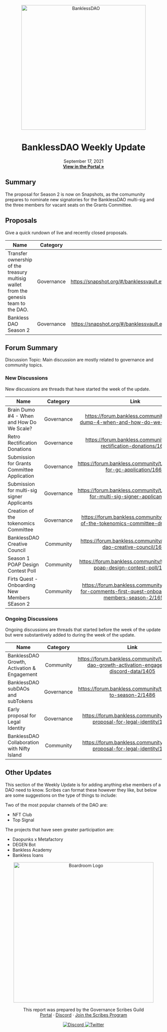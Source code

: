 
<p align="center">
  <a href="http://app.boardroom.info/BanklessDAO">
    <img src="https://www.bankless.community/logo.svg" alt="BanklessDAO" width="400" />
  </a>
  <h1 align="center">BanklessDAO Weekly Update</h1>
  <p align="center">
    September 17, 2021
  <br />
  <a href="http://app.boardroom.info/BanklessDAO"><strong>View in the Portal »</strong></a>
  <br />
  </p>
</p>

## Summary
The proposal for Season 2 is now on Snapshots, as the comumunity prepares to nominate new signatories for the BanklessDAO multi-sig and the three members for vacant seats on the Grants Committee.

## Proposals

Give a quick rundown of live and recently closed proposals.

| Name          | Category      | Link   |
| ------------- |:-------------:| :-----:|
| Transfer ownership of the treasury multisig wallet from the genesis team to the DAO. | Governance | https://snapshot.org/#/banklessvault.eth/proposal/Qmdthz7Anz7g2aJJAewNqm3gQnssP5NkS2StNKELvArQkk
| Bankless DAO Season 2 | Governance | https://snapshot.org/#/banklessvault.eth/proposal/QmSTXHWP7bjaxT9aAuoFNkaCn5Ptx7GajEDDekoBccd5Uf

## Forum Summary
Discussion Topic: Main discussion are mostly related to governance and community topics.

### New Discussions

New discussions are threads that have started the week of the update.

| Name          | Category      | Link   |
| ------------- |:-------------:| :-----:|
| Brain Dumo #4 - When and How Do We Scale? | Governance | https://forum.bankless.community/t/brain-dump-4-when-and-how-do-we-scale/1675
| Retro Rectification Donations | Governance | https://forum.bankless.community/t/retro-rectification-donations/1670
| Submission for Grants Committee Application | Governance | https://forum.bankless.community/t/submission-for-gc-application/1662
| Submission for multi-sig signer Applicants | Governance | https://forum.bankless.community/t/submission-for-multi-sig-signer-applicants/1661
| Creation of the tokenomics Committee | Governance | https://forum.bankless.community/t/creation-of-the-tokenomics-committee-draft-1/1658
| BanklessDAO Creative Council | Community | https://forum.bankless.community/t/bankless-dao-creative-council/1696
| Season 1 POAP Design Contest Poll | Community | https://forum.bankless.community/t/season-1-poap-design-contest-poll/1609/1
| Firts Quest - Onboarding New Members SEason 2 | Community | https://forum.bankless.community/t/request-for-comments-first-quest-onboarding-new-members-season-2/1656

### Ongoing Discussions

Ongoing discussions are threads that started before the week of the update but were substantively added to during the week of the update.

| Name          | Category      | Link   |
| ------------- |:-------------:| :-----:|
| BanklessDAO Growth, Activation & Engagement | Community | https://forum.bankless.community/t/bankless-dao-growth-activation-engagement-discord-data/1405
| BanklessDAO subDAOs and subTokens | Governance | https://forum.bankless.community/t/onwards-to-season-2/1486
| Early proposal for Legal Identity | Governance | https://forum.bankless.community/t/early-proposal-for-legal-identity/1504
| BanklessDAO Collaboration with Nifty Island | Community | https://forum.bankless.community/t/early-proposal-for-legal-identity/1504

## Other Updates

This section of the Weekly Update is for adding anything else members of a DAO need to know. Scribes can format these however they like, but below are some suggestions on the type of things to include:

Two of the most popular channels of the DAO are:
- NFT Club
- Top Signal

The projects that have seen greater participation are:
- Daopunks x Metafactory
- DEGEN Bot
- Bankless Academy
- Bankless loans

<p align="center">
  <a href="http://app.boardroom.info/">
    <img src="https://i.ibb.co/PFcchnQ/boardroom.png" alt="Boardroom Logo" width="450" />
  </a>
</p>

<p align="center">
	This report was prepared by the Governance Scribes Guild
  <br />
  <a href="http://boardroom.info/">Portal</a>
  ·
  <a href="https://discord.com/invite/tgrTFg9">Discord</a>
  ·
  <a href="https://boardroom.mirror.xyz/JHrN8nVy_J4C7Xzj37zoyPANg0ZnNszhWy9YOZHC0lM">Join the Scribes Program</a>
</p>

<p align="center">
  <a href="https://discord.gg/CEZ8WfuK8s">
    <img src="https://img.shields.io/badge/Discord-Join-7289da?style=for-the-badge&logo=discord&logoColor=white" alt="Discord" />
  </a>
  <a href="https://twitter.com/boardroom_info">
    <img src="https://img.shields.io/badge/Twitter-Follow-1da1f2?style=for-the-badge&logo=twitter&logoColor=white" alt="Twitter" />
  </a>
</p>